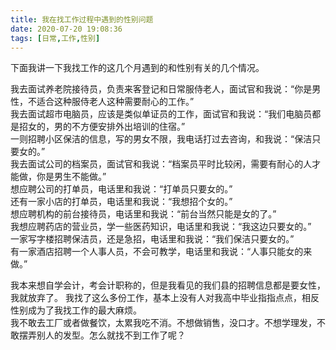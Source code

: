 ```yaml
---
title: 我在找工作过程中遇到的性别问题
date: 2020-07-20 19:08:36
tags: [日常,工作,性别]
---
```

下面我讲一下我找工作的这几个月遇到的和性别有关的几个情况。  

我去面试养老院接待员，负责来客登记和日常服侍老人，面试官和我说：“你是男性，不适合这种服侍老人这种需要耐心的工作。”  
我去面试超市电脑员，应该是类似单证员的工作，面试官和我说：“我们电脑员都是招女的，男的不方便安排外出培训的住宿。”  
一则招聘小区保洁的信息，写的男女不限，我电话打过去咨询，和我说：“保洁只要女的。”   
我去面试公司的档案员，面试官和我说：“档案员平时比较闲，需要有耐心的人才能做，你是男生不能做。”  
想应聘公司的打单员，电话里和我说：“打单员只要女的。”  
还有一家小店的打单员，电话里和我说：“我想招个女的。”  
想应聘机构的前台接待员，电话里和我说：“前台当然只能是女的了。”  
我想应聘药店的营业员，学一些医药知识，电话里和我说：“我这边只要女的。”  
一家写字楼招聘保洁员，还是急招，电话里和我说：“我们保洁只要女的。”  
有一家酒店招聘一个人事人员，不会可教学，电话里和我说：“人事只能女的来做。”  

我本来想自学会计，考会计职称的，但是我看见的我们县的招聘信息都是要女性，我就放弃了。 
我找了这么多份工作，基本上没有人对我高中毕业指指点点，相反性别成为了我找工作的最大麻烦。   
我不敢去工厂或者做餐饮，太累我吃不消。不想做销售，没口才。不想学理发，不敢摆弄别人的发型。怎么就找不到工作了呢？  
